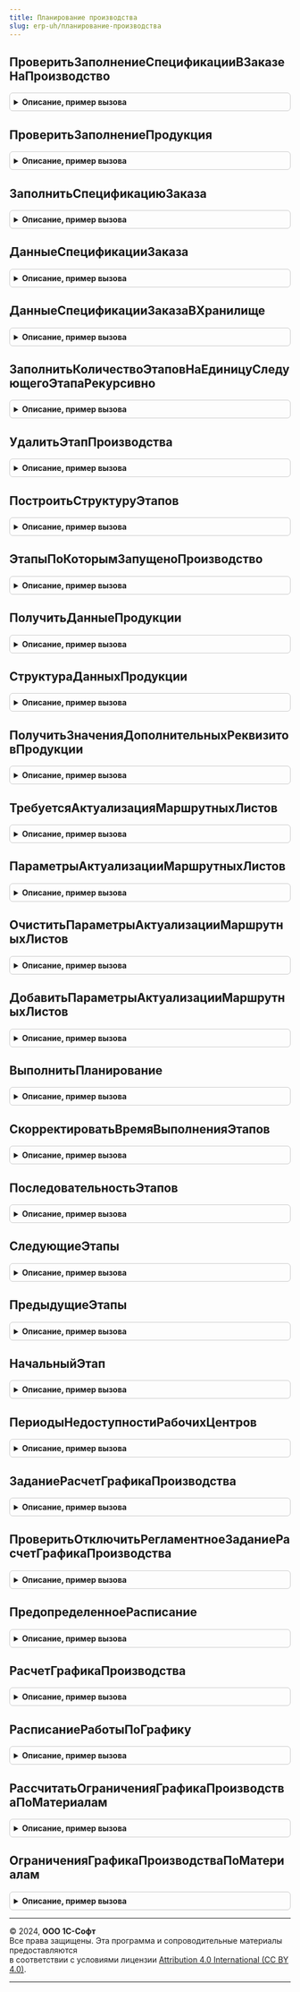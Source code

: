 ```yaml
---
title: Планирование производства
slug: erp-uh/планирование-производства
---
```



## ПроверитьЗаполнениеСпецификацииВЗаказеНаПроизводство
<details style="margin: 1em 0; padding: 0.5em; border: 1px solid #ccc; border-radius: 6px;">

<summary style="font-weight: bold; cursor: pointer;">Описание, пример вызова</summary>

```bsl

// Выполняет проверку заполнения спецификации в строках продукции документа "Заказ на производство".
//
// Параметры:
//  Объект				- ДокументОбъект.ЗаказНаПроизводство - заказ на производство, который нужно проверить
//  МассивКлючей		- Массив - массив ключей строк табличной части Продукция
//  Отказ				- Булево - устанавливается в значение Истина, если найдены ошибки
//  ОбновитьСостояние	- Булево - Истина, если требуется обновить состояние спецификации в строках
//  СообщитьОбОшибках	- Булево - Истина, если требуется сообщить об ошибках с привязкой к реквизитам формы.
//
Процедура ПроверитьЗаполнениеСпецификацииВЗаказеНаПроизводство(Объект, МассивКлючей, Отказ = Ложь, ОбновитьСостояние = Ложь, СообщитьОбОшибках = Истина) Экспорт
```

Пример вызова
```bsl
ПланированиеПроизводства.ПроверитьЗаполнениеСпецификацииВЗаказеНаПроизводство(Объект, МассивКлючей, Отказ, ОбновитьСостояние, СообщитьОбОшибках);
```
</details>

## ПроверитьЗаполнениеПродукция
<details style="margin: 1em 0; padding: 0.5em; border: 1px solid #ccc; border-radius: 6px;">

<summary style="font-weight: bold; cursor: pointer;">Описание, пример вызова</summary>

```bsl

// Выполняет проверку заполнения табличной части "Продукция" документа "Заказ на производство".
//
// Параметры:
//	Объект - ДокументОбъект.ЗаказНаПроизводство - Объект, для которого выполняется проверка заполнения.
//	Отказ  - Булево - устанавливается в значение Истина, если найдены ошибки.
//
Процедура ПроверитьЗаполнениеПродукция(Объект, Отказ) Экспорт
```

Пример вызова
```bsl
ПланированиеПроизводства.ПроверитьЗаполнениеПродукция(Объект, Отказ) 
```
</details>

## ЗаполнитьСпецификациюЗаказа
<details style="margin: 1em 0; padding: 0.5em; border: 1px solid #ccc; border-radius: 6px;">

<summary style="font-weight: bold; cursor: pointer;">Описание, пример вызова</summary>

```bsl

// Заполняет спецификацию заказа на производство
//
// Параметры:
//  Объект										- ДокументОбъект.ЗаказНаПроизводство - заказ на производство, который нужно заполнить
//  МассивДанных								- Массив - массив данных о продукции для которой нужно заполнить спецификацию заказа
//  КэшированныеЗначения						-  Структура
//  ЗаполнитьПризнакХарактеристикиИспользуются	- Булево - Истина, если нужно заполнить реквизит ХарактеристикиИспользуются
//  ЗаполнятьИнформациюПоАвтовыбору				- Булево - Истина, если нужно заполнить информацию об автовыборе материалов
//  ЕстьУточненияМатериалов 					- Булево.
//
Процедура ЗаполнитьСпецификациюЗаказа(Объект, Экспорт
```

Пример вызова
```bsl
ПланированиеПроизводства.ЗаполнитьСпецификациюЗаказа(Объект, );
```
</details>

## ДанныеСпецификацииЗаказа
<details style="margin: 1em 0; padding: 0.5em; border: 1px solid #ccc; border-radius: 6px;">

<summary style="font-weight: bold; cursor: pointer;">Описание, пример вызова</summary>

```bsl

// Возвращает данные спецификации заказа.
//
// Параметры:
//  ЗаказОбъект			 - ДокументОбъект.ЗаказНаПроизводство	 - заказ на производство
//  КлючСвязиПродукция	 - УникальныйИдентификатор				 - Идентификатор строки продукции в заказе на производство.
//
// Возвращаемое значение:
//   - Структура - данные спецификации заказа.
//
Функция ДанныеСпецификацииЗаказа(ЗаказОбъект, КлючСвязиПродукция) Экспорт
```

Пример вызова
```bsl
Результат = ПланированиеПроизводства.ДанныеСпецификацииЗаказа(ЗаказОбъект, КлючСвязиПродукция) 
```
</details>

## ДанныеСпецификацииЗаказаВХранилище
<details style="margin: 1em 0; padding: 0.5em; border: 1px solid #ccc; border-radius: 6px;">

<summary style="font-weight: bold; cursor: pointer;">Описание, пример вызова</summary>

```bsl

// Помещает данные спецификации заказа в хранилище и возвращает адрес в хранилище.
//
// Параметры:
//  ЗаказНаПроизводство		 - ДокументОбъект.ЗаказНаПроизводство, ДокументСсылка.ЗаказНаПроизводство	 - заказ на производство
//  КлючСвязиПродукция		 - УникальныйИдентификатор													 - Идентификатор строки продукции в заказе на производство
//  УникальныйИдентификатор	 - УникальныйИдентификатор													 - Идентификатор формы.
//
// Возвращаемое значение:
//   - Строка - адрес во временном хранилище.
//
Функция ДанныеСпецификацииЗаказаВХранилище(Знач ЗаказНаПроизводство, КлючСвязиПродукция, УникальныйИдентификатор) Экспорт
```

Пример вызова
```bsl
Результат = ПланированиеПроизводства.ДанныеСпецификацииЗаказаВХранилище(ЗаказНаПроизводство, КлючСвязиПродукция, УникальныйИдентификатор) 
```
</details>

## ЗаполнитьКоличествоЭтаповНаЕдиницуСледующегоЭтапаРекурсивно
<details style="margin: 1em 0; padding: 0.5em; border: 1px solid #ccc; border-radius: 6px;">

<summary style="font-weight: bold; cursor: pointer;">Описание, пример вызова</summary>

```bsl

// Заполняет служебный реквизит КоличествоЭтаповНаЕдиницуСледующегоЭтапа в Заказе на производство.
//
// Параметры:
//  Объект             - ДокументОбъект.ЗаказНаПроизводство, ОбработкаОбъект.РедактированиеСпецификацииСтрокиЗаказа -
//                       заказ на производство
//  КлючСвязиПродукция - УникальныйИдентификатор - Идентификатор строки продукции в заказе на производство
//  ЭтапРодитель       - ДанныеФормыЭлементКоллекции - Ссылка на строку-родителя табличной части Этапы заказа на производство.
//
Процедура ЗаполнитьКоличествоЭтаповНаЕдиницуСледующегоЭтапаРекурсивно(Объект, КлючСвязиПродукция, ЭтапРодитель = Неопределено) Экспорт
```

Пример вызова
```bsl
ПланированиеПроизводства.ЗаполнитьКоличествоЭтаповНаЕдиницуСледующегоЭтапаРекурсивно(Объект, КлючСвязиПродукция, ЭтапРодитель);
```
</details>

## УдалитьЭтапПроизводства
<details style="margin: 1em 0; padding: 0.5em; border: 1px solid #ccc; border-radius: 6px;">

<summary style="font-weight: bold; cursor: pointer;">Описание, пример вызова</summary>

```bsl

// Удаляет этап из спецификации заказа.
//
// Параметры:
//	Объект - ДокументОбъект.ЗаказНаПроизводство, ОбработкаОбъект.РедактированиеСпецификацииЗаказа - Объект, в котором удаляются этапы.
//	КлючСвязи - УникальныйИдентификатор - идентификатор удаляемого этапа
//	Отказ - Булево - признак отказа от удаления
//	ОписаниеОшибки - Строка - описание ошибки при удалении этапа
//	БракПоМаршрутнымЛистам - ДанныеФормыКоллекция - Таблица с данными о браке по маршрутным листам этапов.
//
Процедура УдалитьЭтапПроизводства(Объект, КлючСвязи, Отказ = Ложь, ОписаниеОшибки = Неопределено, БракПоМаршрутнымЛистам = Неопределено) Экспорт
```

Пример вызова
```bsl
ПланированиеПроизводства.УдалитьЭтапПроизводства(Объект, КлючСвязи, Отказ, ОписаниеОшибки, БракПоМаршрутнымЛистам);
```
</details>

## ПостроитьСтруктуруЭтапов
<details style="margin: 1em 0; padding: 0.5em; border: 1px solid #ccc; border-radius: 6px;">

<summary style="font-weight: bold; cursor: pointer;">Описание, пример вызова</summary>

```bsl

// Заполняет номер текущего и номер следующего этапа с учетом вложенных этапов производства.
//
// Параметры:
//	ТаблицаЭтапов - ДанныеФормыКоллекция - Коллекция элементов этапов производства.
//
Процедура ПостроитьСтруктуруЭтапов(ТаблицаЭтапов) Экспорт
```

Пример вызова
```bsl
ПланированиеПроизводства.ПостроитьСтруктуруЭтапов(ТаблицаЭтапов) 
```
</details>

## ЭтапыПоКоторымЗапущеноПроизводство
<details style="margin: 1em 0; padding: 0.5em; border: 1px solid #ccc; border-radius: 6px;">

<summary style="font-weight: bold; cursor: pointer;">Описание, пример вызова</summary>

```bsl

// Возвращает этапы, по которым уже запущено производство
//
// Параметры:
//  СписокЗаказов	- ТаблицаЗначений - таблица, содержащая данные строк заказа на производство (Заказ, КодСтроки),
//										по которым нужно получить запущенные этапы.
//
// Возвращаемое значение:
//   ТаблицаЗначений   - Содержит этапы производства.
//
Функция ЭтапыПоКоторымЗапущеноПроизводство(СписокЗаказов) Экспорт
```

Пример вызова
```bsl
Результат = ПланированиеПроизводства.ЭтапыПоКоторымЗапущеноПроизводство(СписокЗаказов) 
```
</details>

## ПолучитьДанныеПродукции
<details style="margin: 1em 0; padding: 0.5em; border: 1px solid #ccc; border-radius: 6px;">

<summary style="font-weight: bold; cursor: pointer;">Описание, пример вызова</summary>

```bsl

// Функция возвращает структуру данных по продукции
//
// Параметры:
//  Ссылка		 - ДокументСсылка.ЗаказНаПроизводство	 - ссылка на заказ
//  КлючСвязи	 - УникальныйИдентификатор				 - ключ строки продукции.
//
// Возвращаемое значение:
//   См. СтруктураДанныхПродукции.
//
Функция ПолучитьДанныеПродукции(Ссылка, КлючСвязи) Экспорт
```

Пример вызова
```bsl
Результат = ПланированиеПроизводства.ПолучитьДанныеПродукции(Ссылка, КлючСвязи) 
```
</details>

## СтруктураДанныхПродукции
<details style="margin: 1em 0; padding: 0.5em; border: 1px solid #ccc; border-radius: 6px;">

<summary style="font-weight: bold; cursor: pointer;">Описание, пример вызова</summary>

```bsl

// Функция возвращает пустую структуру данных по продукции
//
// Параметры:
//  ДанныеЗаполнения - Структура - структура данных строки продукции заказа на производство:
//  * КлючСвязи - УникальныйИдентификатор - Идентификатор строки продукции в заказе на производство
//  * Номенклатура - СправочникСсылка.Номенклатура - номенклатура продукции
//  * Характеристика - СправочникСсылка.ХарактеристикиНоменклатуры - характеристика продукции
//  * Подразделение - СправочникСсылка.СтруктураПредприятия - подразделение-получатель для работ
//  * Склад - СправочникСсылка.Склады - склад для продукции
//  * Назначение - СправочникСсылка.Назначения - назначение продукции заказа на производство
//  * НазначениеЗаказа - СправочникСсылка.Назначения - назначение заказа на производство.
//
// Возвращаемое значение:
//   - Структура - данные по продукции.
//
Функция СтруктураДанныхПродукции(Знач ДанныеЗаполнения = Неопределено) Экспорт
```

Пример вызова
```bsl
Результат = ПланированиеПроизводства.СтруктураДанныхПродукции(ДанныеЗаполнения);
```
</details>

## ПолучитьЗначенияДополнительныхРеквизитовПродукции
<details style="margin: 1em 0; padding: 0.5em; border: 1px solid #ccc; border-radius: 6px;">

<summary style="font-weight: bold; cursor: pointer;">Описание, пример вызова</summary>

```bsl

// Функция получает значения дополнительных реквизитов продукции
//
// Параметры:
//  РеквизитыПродукции - Структура - реквизиты продукции:
//    * Номенклатура - СправочникСсылка.Номенклатура - номенклатура продукции
//    * Назначение - СправочникСсылка.Назначения - назначение продукции заказа на производство.
//
// Возвращаемое значение:
//  Структура - значения дополнительных реквизитов:
//    * РеквизитыНоменклатуры - структура - реквизиты номенклатуры:
//      ** ТипНоменклатуры
//      ** ЭтоРабота
//      ** НаборУпаковок
//      ** ИспользоватьУпаковки
//    * РеквизитыНазначения - структура - реквизиты назначения:
//      ** ЕстьНазначение
//      ** ПоЗаказуДавальца.
//
Функция ПолучитьЗначенияДополнительныхРеквизитовПродукции(Знач РеквизитыПродукции) Экспорт
```

Пример вызова
```bsl
Результат = ПланированиеПроизводства.ПолучитьЗначенияДополнительныхРеквизитовПродукции(РеквизитыПродукции));
```
</details>

## ТребуетсяАктуализацияМаршрутныхЛистов
<details style="margin: 1em 0; padding: 0.5em; border: 1px solid #ccc; border-radius: 6px;">

<summary style="font-weight: bold; cursor: pointer;">Описание, пример вызова</summary>

```bsl

// Функция проверяет требуется ли актуализация маршрутных листов
//
// Параметры:
//  ЗаказОбъект - ДокументОбъект.ЗаказНаПроизводство - Объект, для которого требуется выполнить проверку.
//
// Возвращаемое значение:
//   - Булево - Истина, если актуализация требуется.
//
Функция ТребуетсяАктуализацияМаршрутныхЛистов(ЗаказОбъект) Экспорт
```

Пример вызова
```bsl
Результат = ПланированиеПроизводства.ТребуетсяАктуализацияМаршрутныхЛистов(ЗаказОбъект) 
```
</details>

## ПараметрыАктуализацииМаршрутныхЛистов
<details style="margin: 1em 0; padding: 0.5em; border: 1px solid #ccc; border-radius: 6px;">

<summary style="font-weight: bold; cursor: pointer;">Описание, пример вызова</summary>

```bsl

// Функция возвращает параметры актуализации маршрутных листов
//
// Параметры:
//  ЗаказОбъект - ДокументОбъект.ЗаказНаПроизводство - Объект, для которого требуется получить параметры актуализации
//                                                     маршрутных листов.
//
// Возвращаемое значение:
//  Структура - параметры актуализации маршрутных листов.
//
Функция ПараметрыАктуализацииМаршрутныхЛистов(ЗаказОбъект) Экспорт
```

Пример вызова
```bsl
Результат = ПланированиеПроизводства.ПараметрыАктуализацииМаршрутныхЛистов(ЗаказОбъект) 
```
</details>

## ОчиститьПараметрыАктуализацииМаршрутныхЛистов
<details style="margin: 1em 0; padding: 0.5em; border: 1px solid #ccc; border-radius: 6px;">

<summary style="font-weight: bold; cursor: pointer;">Описание, пример вызова</summary>

```bsl

// Процедура очищает параметры актуализации маршрутных листов
// Параметры:
//  ЗаказОбъект - ДокументОбъект.ЗаказНаПроизводство - Объект, для которого требуется выполнить очистку параметров
//                                                     актуализации МЛ.
//
Процедура ОчиститьПараметрыАктуализацииМаршрутныхЛистов(ЗаказОбъект) Экспорт
```

Пример вызова
```bsl
ПланированиеПроизводства.ОчиститьПараметрыАктуализацииМаршрутныхЛистов(ЗаказОбъект) 
```
</details>

## ДобавитьПараметрыАктуализацииМаршрутныхЛистов
<details style="margin: 1em 0; padding: 0.5em; border: 1px solid #ccc; border-radius: 6px;">

<summary style="font-weight: bold; cursor: pointer;">Описание, пример вызова</summary>

```bsl

// Процедура добавляет параметры актуализации маршрутных листов в структуре дополнительных свойств.
//
// Параметры:
//  ДополнительныеСвойства		 - Структура	 						 - структура доп. свойств
//  Заказ						 - ДокументСсылка.ЗаказНаПроизводство	 - ссылка на распоряжение
//  МассивКодовСтрокПродукции	 - Массив								 - массив кодов строк продукции.
//
Процедура ДобавитьПараметрыАктуализацииМаршрутныхЛистов(ДополнительныеСвойства, Заказ, МассивКодовСтрокПродукции = Неопределено) Экспорт
```

Пример вызова
```bsl
ПланированиеПроизводства.ДобавитьПараметрыАктуализацииМаршрутныхЛистов(ДополнительныеСвойства, Заказ, МассивКодовСтрокПродукции);
```
</details>

## ВыполнитьПланирование
<details style="margin: 1em 0; padding: 0.5em; border: 1px solid #ccc; border-radius: 6px;">

<summary style="font-weight: bold; cursor: pointer;">Описание, пример вызова</summary>

```bsl

// Выполняет расчет графика производства
//
// Параметры:
//  СтруктураПараметров		 - Структура		 - структура параметров
//  ПоследовательностьЭтапов - ТаблицаЗначений	 - матрица последовательности этапов.
//
Процедура ВыполнитьПланирование(СтруктураПараметров, ПоследовательностьЭтапов) Экспорт
```

Пример вызова
```bsl
ПланированиеПроизводства.ВыполнитьПланирование(СтруктураПараметров, ПоследовательностьЭтапов) 
```
</details>

## СкорректироватьВремяВыполненияЭтапов
<details style="margin: 1em 0; padding: 0.5em; border: 1px solid #ccc; border-radius: 6px;">

<summary style="font-weight: bold; cursor: pointer;">Описание, пример вызова</summary>

```bsl

// Корректирует время выполнения этапов с учетом буферов и интервала планирования
//
// Параметры:
//  СтруктураПараметров	 - Структура - структура параметров.
//
Процедура СкорректироватьВремяВыполненияЭтапов(СтруктураПараметров) Экспорт
```

Пример вызова
```bsl
ПланированиеПроизводства.СкорректироватьВремяВыполненияЭтапов(СтруктураПараметров) 
```
</details>

## ПоследовательностьЭтапов
<details style="margin: 1em 0; padding: 0.5em; border: 1px solid #ccc; border-radius: 6px;">

<summary style="font-weight: bold; cursor: pointer;">Описание, пример вызова</summary>

```bsl

// Подготавливает и возвращает таблицу последовательности этапов
//
// Параметры:
//  СтруктураПараметров	 - Структура - структура параметров.
//
// Возвращаемое значение:
//   - таблица - матрица последовательности этапов.
//
Функция ПоследовательностьЭтапов(СтруктураПараметров) Экспорт
```

Пример вызова
```bsl
Результат = ПланированиеПроизводства.ПоследовательностьЭтапов(СтруктураПараметров) 
```
</details>

## СледующиеЭтапы
<details style="margin: 1em 0; padding: 0.5em; border: 1px solid #ccc; border-radius: 6px;">

<summary style="font-weight: bold; cursor: pointer;">Описание, пример вызова</summary>

```bsl

Функция СледующиеЭтапы(Этап) Экспорт
```

Пример вызова
```bsl
Результат = ПланированиеПроизводства.СледующиеЭтапы(Этап));
```
</details>

## ПредыдущиеЭтапы
<details style="margin: 1em 0; padding: 0.5em; border: 1px solid #ccc; border-radius: 6px;">

<summary style="font-weight: bold; cursor: pointer;">Описание, пример вызова</summary>

```bsl

Функция ПредыдущиеЭтапы(Этап) Экспорт
```

Пример вызова
```bsl
Результат = ПланированиеПроизводства.ПредыдущиеЭтапы(Этап));
```
</details>

## НачальныйЭтап
<details style="margin: 1em 0; padding: 0.5em; border: 1px solid #ccc; border-radius: 6px;">

<summary style="font-weight: bold; cursor: pointer;">Описание, пример вызова</summary>

```bsl

Функция НачальныйЭтап(Этап) Экспорт
```

Пример вызова
```bsl
Результат = ПланированиеПроизводства.НачальныйЭтап(Этап));
```
</details>

## ПериодыНедоступностиРабочихЦентров
<details style="margin: 1em 0; padding: 0.5em; border: 1px solid #ccc; border-radius: 6px;">

<summary style="font-weight: bold; cursor: pointer;">Описание, пример вызова</summary>

```bsl

// Определяет периоды недоступности, которые подходят сразу всем исполнителям
//
// Параметры:
//  Начало			 - Дата				 - начало периода, в котором нужно получить периоды недоступности
//  Окончание		 - Дата				 - окончание периода, в котором нужно получить периоды недоступности
//  Исполнители		 - Массив			 - список рабочих центров, видов рабочих центров, подразделений
//  РасписаниеРаботы - ТаблицаЗначений	 - в переменную помещается расписание работы.
//
// Возвращаемое значение:
//  ТаблицаЗначений - содержит начало и окончание периода недоступности.
//
Функция ПериодыНедоступностиРабочихЦентров(Начало, Окончание, Исполнители, РасписаниеРаботы = Неопределено) Экспорт
```

Пример вызова
```bsl
Результат = ПланированиеПроизводства.ПериодыНедоступностиРабочихЦентров(Начало, Окончание, Исполнители, РасписаниеРаботы);
```
</details>

## ЗаданиеРасчетГрафикаПроизводства
<details style="margin: 1em 0; padding: 0.5em; border: 1px solid #ccc; border-radius: 6px;">

<summary style="font-weight: bold; cursor: pointer;">Описание, пример вызова</summary>

```bsl

// Осуществляет поиск предопределенного регламентного задания "Расчет графика производства" по его метаданным.
//
// Возвращаемое значение:
//  РегламентноеЗадание - регламентное задание "Расчет графика производства".
//
Функция ЗаданиеРасчетГрафикаПроизводства() Экспорт
```

Пример вызова
```bsl
Результат = ПланированиеПроизводства.ЗаданиеРасчетГрафикаПроизводства() 
```
</details>

## ПроверитьОтключитьРегламентноеЗаданиеРасчетГрафикаПроизводства
<details style="margin: 1em 0; padding: 0.5em; border: 1px solid #ccc; border-radius: 6px;">

<summary style="font-weight: bold; cursor: pointer;">Описание, пример вызова</summary>

```bsl

// Проверяет использование и при необходимости отключает регламентное задание "Расчет графика производства".
//
Процедура ПроверитьОтключитьРегламентноеЗаданиеРасчетГрафикаПроизводства() Экспорт
```

Пример вызова
```bsl
ПланированиеПроизводства.ПроверитьОтключитьРегламентноеЗаданиеРасчетГрафикаПроизводства() 
```
</details>

## ПредопределенноеРасписание
<details style="margin: 1em 0; padding: 0.5em; border: 1px solid #ccc; border-radius: 6px;">

<summary style="font-weight: bold; cursor: pointer;">Описание, пример вызова</summary>

```bsl

// Возвращается предопределенное расписания для автоматического планирования графика производства в модели сервиса.
// Выполнение задания каждый день в 01:00.
//
// Возвращаемое значение:
//   - РасписаниеРегламентногоЗадания - предопределенное расписание регламентного задания.
//
Функция ПредопределенноеРасписание() Экспорт
```

Пример вызова
```bsl
Результат = ПланированиеПроизводства.ПредопределенноеРасписание() 
```
</details>

## РасчетГрафикаПроизводства
<details style="margin: 1em 0; padding: 0.5em; border: 1px solid #ccc; border-radius: 6px;">

<summary style="font-weight: bold; cursor: pointer;">Описание, пример вызова</summary>

```bsl

// Рассчитывает график производства по очереди заказов с неактуальным графиком
//
//
Процедура РасчетГрафикаПроизводства() Экспорт
```

Пример вызова
```bsl
ПланированиеПроизводства.РасчетГрафикаПроизводства() 
```
</details>

## РасписаниеРаботыПоГрафику
<details style="margin: 1em 0; padding: 0.5em; border: 1px solid #ccc; border-radius: 6px;">

<summary style="font-weight: bold; cursor: pointer;">Описание, пример вызова</summary>

```bsl

// Возвращает расписание работы заданное в графиках работы
//
// Параметры:
//	СписокГрафиков - Массив - список календарей
//	НачалоПериода - Дата - начало периода, за который нужно составить расписания
//	ОкончаниеПериода - Дата - окончания периода.
//
// Возвращаемое значение:
//   ТаблицаЗначений   - Расписание работы.
//
Функция РасписаниеРаботыПоГрафику(СписокГрафиков, НачалоПериода, ОкончаниеПериода) Экспорт
```

Пример вызова
```bsl
Результат = ПланированиеПроизводства.РасписаниеРаботыПоГрафику(СписокГрафиков, НачалоПериода, ОкончаниеПериода) 
```
</details>

## РассчитатьОграниченияГрафикаПроизводстваПоМатериалам
<details style="margin: 1em 0; padding: 0.5em; border: 1px solid #ccc; border-radius: 6px;">

<summary style="font-weight: bold; cursor: pointer;">Описание, пример вызова</summary>

```bsl

//++ Устарело_Производство21

// Выполняет "онлайн" расчет сроков обеспечения этапов материалами для задачи расчета графика производства.
//
// Параметры:
//  Ссылка - ДокументСсылка.ЗаказНаПроизводство - заказ для которого необходимо получить ограничения.
//
// Возвращаемое значение:
//	Соответствие - ключ - ключ связи этапа заказа, значение - дата обеспечения.
//
Функция РассчитатьОграниченияГрафикаПроизводстваПоМатериалам(Ссылка) Экспорт
```

Пример вызова
```bsl
Результат = ПланированиеПроизводства.РассчитатьОграниченияГрафикаПроизводстваПоМатериалам(Ссылка) 
```
</details>

## ОграниченияГрафикаПроизводстваПоМатериалам
<details style="margin: 1em 0; padding: 0.5em; border: 1px solid #ccc; border-radius: 6px;">

<summary style="font-weight: bold; cursor: pointer;">Описание, пример вызова</summary>

```bsl

// Возвращает сроки обеспечения этапов в разрезе материалов.
//
// Параметры:
//  Ссылка - ДокументСсылка.ЗаказНаПроизводство - заказ для которого необходимо получить ограничения.
//
// Возвращаемое значение:
//	ТаблицаЗначений - таблица с материалами.
//
Функция ОграниченияГрафикаПроизводстваПоМатериалам(Ссылка) Экспорт
```

Пример вызова
```bsl
Результат = ПланированиеПроизводства.ОграниченияГрафикаПроизводстваПоМатериалам(Ссылка) 
```
</details>

---

© 2024, **ООО 1С-Софт**  
Все права защищены. Эта программа и сопроводительные материалы предоставляются  
в соответствии с условиями лицензии [Attribution 4.0 International (CC BY 4.0)](https://creativecommons.org/licenses/by/4.0/legalcode).

---
